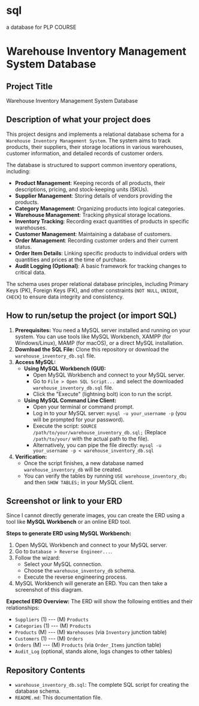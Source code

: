 # sql
a database for PLP COURSE
# Warehouse Inventory Management System Database

## Project Title
Warehouse Inventory Management System Database

## Description of what your project does
This project designs and implements a relational database schema for a `Warehouse Inventory Management System`. The system aims to track products, their suppliers, their storage locations in various warehouses, customer information, and detailed records of customer orders.

The database is structured to support common inventory operations, including:
-   **Product Management**: Keeping records of all products, their descriptions, pricing, and stock-keeping units (SKUs).
-   **Supplier Management**: Storing details of vendors providing the products.
-   **Category Management**: Organizing products into logical categories.
-   **Warehouse Management**: Tracking physical storage locations.
-   **Inventory Tracking**: Recording exact quantities of products in specific warehouses.
-   **Customer Management**: Maintaining a database of customers.
-   **Order Management**: Recording customer orders and their current status.
-   **Order Item Details**: Linking specific products to individual orders with quantities and prices at the time of purchase.
-   **Audit Logging (Optional)**: A basic framework for tracking changes to critical data.

The schema uses proper relational database principles, including Primary Keys (PK), Foreign Keys (FK), and other constraints (`NOT NULL`, `UNIQUE`, `CHECK`) to ensure data integrity and consistency.

## How to run/setup the project (or import SQL)

1.  **Prerequisites:** You need a MySQL server installed and running on your system. You can use tools like MySQL Workbench, XAMPP (for Windows/Linux), MAMP (for macOS), or a direct MySQL installation.
2.  **Download the SQL File:** Clone this repository or download the `warehouse_inventory_db.sql` file.
3.  **Access MySQL:**
    * **Using MySQL Workbench (GUI):**
        * Open MySQL Workbench and connect to your MySQL server.
        * Go to `File > Open SQL Script...` and select the downloaded `warehouse_inventory_db.sql` file.
        * Click the "Execute" (lightning bolt) icon to run the script.
    * **Using MySQL Command Line Client:**
        * Open your terminal or command prompt.
        * Log in to your MySQL server: `mysql -u your_username -p` (you will be prompted for your password).
        * Execute the script: `SOURCE /path/to/your/warehouse_inventory_db.sql;` (Replace `/path/to/your/` with the actual path to the file).
        * Alternatively, you can pipe the file directly: `mysql -u your_username -p < warehouse_inventory_db.sql`
4.  **Verification:**
    * Once the script finishes, a new database named `warehouse_inventory_db` will be created.
    * You can verify the tables by running `USE warehouse_inventory_db;` and then `SHOW TABLES;` in your MySQL client.

## Screenshot or link to your ERD

Since I cannot directly generate images, you can create the ERD using a tool like **MySQL Workbench** or an online ERD tool.

**Steps to generate ERD using MySQL Workbench:**
1.  Open MySQL Workbench and connect to your MySQL server.
2.  Go to `Database > Reverse Engineer...`.
3.  Follow the wizard:
    * Select your MySQL connection.
    * Choose the `warehouse_inventory_db` schema.
    * Execute the reverse engineering process.
4.  MySQL Workbench will generate an ERD. You can then take a screenshot of this diagram.

**Expected ERD Overview:**
The ERD will show the following entities and their relationships:
-   `Suppliers` (1) --- (M) `Products`
-   `Categories` (1) --- (M) `Products`
-   `Products` (M) --- (M) `Warehouses` (via `Inventory` junction table)
-   `Customers` (1) --- (M) `Orders`
-   `Orders` (M) --- (M) `Products` (via `Order_Items` junction table)
-   `Audit_Log` (optional, stands alone, logs changes to other tables)

## Repository Contents
-   `warehouse_inventory_db.sql`: The complete SQL script for creating the database schema.
-   `README.md`: This documentation file.
